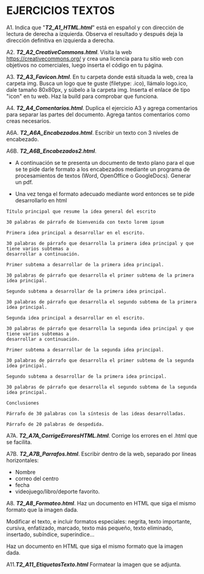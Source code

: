 # EJERCICIOS TEXTOS

A1. Indica que "***T2_A1_HTML.html***" está en español y con dirección de lectura de derecha a izquierda. Observa el resultado y después deja la dirección definitiva en izquierda a derecha.

A2. ***T2_A2_CreativeCommons.html***. Visita la web https://creativecommons.org/ y crea una
licencia para tu sitio web con objetivos no comerciales, luego inserta el código en tu página.

A3. ***T2_A3_Favicon.html***. En tu carpeta donde está situada la web, crea la carpeta img. Busca
un logo que te guste (filetype: .ico), llámalo logo.ico, dale tamaño 80x80px, y súbelo a la
carpeta img. Inserta el enlace de tipo "icon" en tu web. Haz la build para comprobar que
funciona.

A4. ***T2_A4_Comentarios.html***. Duplica el ejercicio A3 y agrega comentarios para separar las
partes del documento. Agrega tantos comentarios como creas necesarios.

A6A. ***T2_A6A_Encabezados.html***. Escribir un texto con 3 niveles de encabezado.

A6B. ***T2_A6B_Encabezados2.html***.

- A continuación se te presenta un documento de texto plano para el que se te pide
darle formato a los encabezados mediante un programa de procesamientos de textos
(Word, OpenOffice o GoogleDocs). Generar un pdf.

- Una vez tenga el formato adecuado mediante word entonces se te pide
desarrollarlo en html

 ~~~
Título principal que resume la idea general del escrito

30 palabras de párrafo de bienvenida con texto lorem ipsum

Primera idea principal a desarrollar en el escrito.

30 palabras de párrafo que desarrolla la primera idea principal y que tiene varios subtemas a
desarrollar a continuación.

Primer subtema a desarrollar de la primera idea principal.

30 palabras de párrafo que desarrolla el primer subtema de la primera idea principal.

Segundo subtema a desarrollar de la primera idea principal.

30 palabras de párrafo que desarrolla el segundo subtema de la primera idea principal.

Segunda idea principal a desarrollar en el escrito.

30 palabras de párrafo que desarrolla la segunda idea principal y que tiene varios subtemas a
desarrollar a continuación.

Primer subtema a desarrollar de la segunda idea principal.

30 palabras de párrafo que desarrolla el primer subtema de la segunda idea principal.

Segundo subtema a desarrollar de la primera idea principal.

30 palabras de párrafo que desarrolla el segundo subtema de la segunda idea principal.

Conclusiones

Párrafo de 30 palabras con la síntesis de las ideas desarrolladas.

Párrafo de 20 palabras de despedida.
~~~~

A7A. ***T2_A7A_CorrigeErroresHTML.html***. Corrige los errores en el .html que se facilita.

A7B. ***T2_A7B_Parrafos.html***. Escribir dentro de la web, separado por líneas horizontales:

- Nombre 
- correo del centro
- fecha
- videojuego/libro/deporte favorito.

A8. ***T2_A8_Formateo.html***. Haz un documento en HTML que siga el mismo formato que la
imagen dada.

Modificar el texto, e incluir formatos
especiales: negrita, texto importante, cursiva, enfatizado, marcado, texto más pequeño, texto
eliminado, insertado, subíndice, superíndice...

Haz un documento en HTML que siga el mismo formato que la
imagen dada.

A11.***T2_A11_EtiquetasTexto.html*** Formatear la imagen que se adjunta.